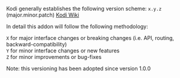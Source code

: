 Kodi generally establishes the following version scheme: `x.y.z` (major.minor.patch)
[Kodi Wiki](https://kodi.wiki/view/Addon.xml)

In detail this addon will follow the following methodology:

`X` for major interface changes or breaking changes (i.e. API, routing, backward-compatibility)<br/>
`Y` for minor interface changes or new features<br/>
`Z` for minor improvements or bug-fixes<br/>

Note: this versioning has been adopted since version 1.0.0
